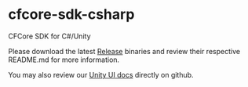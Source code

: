 # cfcore-sdk-csharp
CFCore SDK for C#/Unity

Please download the latest [Release](https://github.com/curseforge-sdks/cfcore-sdk-csharp/releases) binaries and review their
respective README.md for more information.

You may also review our [Unity UI docs](/docs/unity-ui-readme-files) directly on
github.

